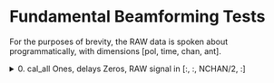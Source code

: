 # Fundamental Beamforming Tests

For the purposes of brevity, the RAW data is spoken about programmatically, with dimensions [pol, time, chan, ant].


<details><summary>0. cal_all Ones, delays Zeros, RAW signal in [:, :, NCHAN/2, :]</summary>


<details><summary>GUPPI RAW Input</summary>

![synthetic_test_0.0000.raw](./plots/synthetic_test_0.0000.raw.png)

</details>

<details><summary>Beamformed Output (No upchannelization)</summary>

![synthetic_test_0_c1_beam0](./plots/synthetic_test_0_c1_beam0.png)
</details>

<details><summary>Beamformed Output (upchannelization rate of 4)</summary>

![synthetic_test_0_c4_beam0](./plots/synthetic_test_0_c4_beam0.png)
</details>


</details>